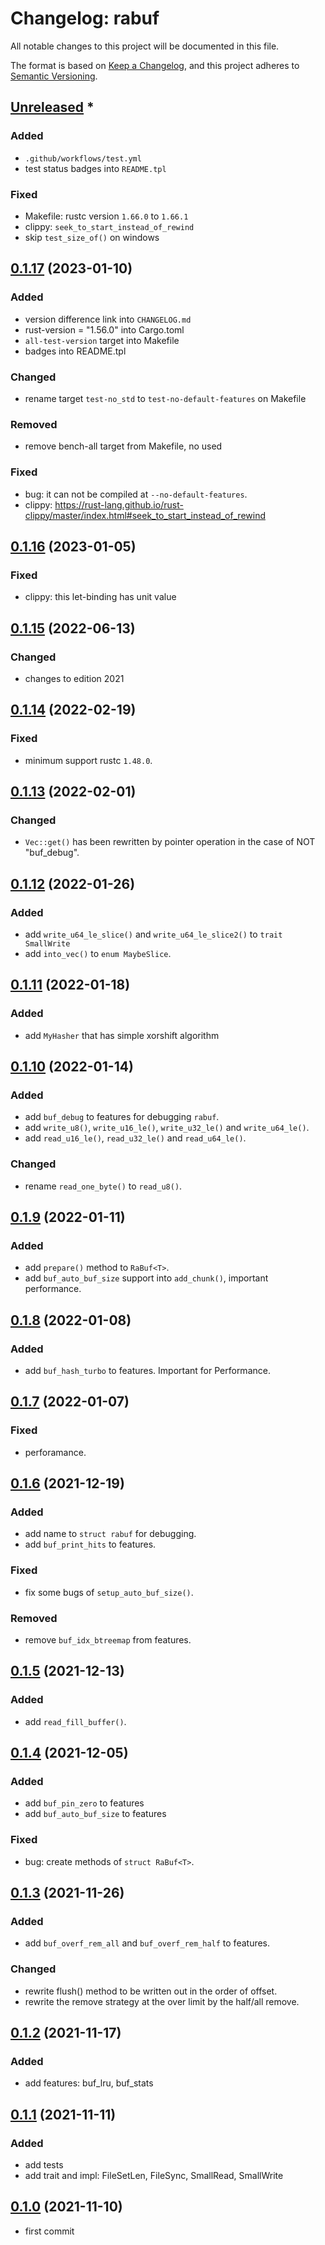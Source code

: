 # Changelog: rabuf

All notable changes to this project will be documented in this file.

The format is based on [Keep a Changelog](https://keepachangelog.com/en/1.0.0/),
and this project adheres to [Semantic Versioning](https://semver.org/spec/v2.0.0.html).

## [Unreleased] *
### Added
* `.github/workflows/test.yml`
* test status badges into `README.tpl`

### Fixed
* Makefile: rustc version `1.66.0` to `1.66.1`
* clippy: `seek_to_start_instead_of_rewind`
* skip `test_size_of()` on windows


## [0.1.17] (2023-01-10)
### Added
* version difference link into `CHANGELOG.md`
* rust-version = "1.56.0" into Cargo.toml
* `all-test-version` target into Makefile
* badges into README.tpl

### Changed
* rename target `test-no_std` to `test-no-default-features` on Makefile

### Removed
* remove bench-all target from Makefile, no used

### Fixed
* bug: it can not be compiled at `--no-default-features`.
* clippy: https://rust-lang.github.io/rust-clippy/master/index.html#seek_to_start_instead_of_rewind

## [0.1.16] (2023-01-05)
### Fixed
* clippy: this let-binding has unit value

## [0.1.15] (2022-06-13)
### Changed
* changes to edition 2021

## [0.1.14] (2022-02-19)
### Fixed
* minimum support rustc `1.48.0`.

## [0.1.13] (2022-02-01)
### Changed
* `Vec::get()` has been rewritten by pointer operation in the case of NOT "buf_debug".

## [0.1.12] (2022-01-26)
### Added
* add `write_u64_le_slice()` and `write_u64_le_slice2()` to `trait SmallWrite`
* add `into_vec()` to `enum MaybeSlice`.

## [0.1.11] (2022-01-18)
### Added
* add `MyHasher` that has simple xorshift algorithm

## [0.1.10] (2022-01-14)
### Added
* add `buf_debug` to features for debugging `rabuf`.
* add `write_u8()`, `write_u16_le()`, `write_u32_le()` and `write_u64_le()`.
* add `read_u16_le()`, `read_u32_le()` and `read_u64_le()`.

### Changed
* rename `read_one_byte()` to `read_u8()`.

## [0.1.9] (2022-01-11)
### Added
* add `prepare()` method to `RaBuf<T>`.
* add `buf_auto_buf_size` support into `add_chunk()`, important performance.

## [0.1.8] (2022-01-08)
### Added
* add `buf_hash_turbo` to features. Important for Performance.

## [0.1.7] (2022-01-07)
### Fixed
* perforamance.

## [0.1.6] (2021-12-19)
### Added
* add name to `struct rabuf` for debugging.
* add `buf_print_hits` to features.

### Fixed
* fix some bugs of `setup_auto_buf_size()`.

### Removed
* remove `buf_idx_btreemap` from features.


## [0.1.5] (2021-12-13)
### Added
* add `read_fill_buffer()`.

## [0.1.4] (2021-12-05)
### Added
* add `buf_pin_zero` to features
* add `buf_auto_buf_size` to features

### Fixed
* bug: create methods of `struct RaBuf<T>`.

## [0.1.3] (2021-11-26)
### Added
* add `buf_overf_rem_all` and `buf_overf_rem_half` to features.

### Changed
* rewrite flush() method to be written out in the order of offset.
* rewrite the remove strategy at the over limit by the half/all remove.

## [0.1.2] (2021-11-17)
### Added
* add features: buf_lru, buf_stats

## [0.1.1] (2021-11-11)
### Added
* add tests
* add trait and impl: FileSetLen, FileSync, SmallRead, SmallWrite

## [0.1.0] (2021-11-10)
* first commit

[Unreleased]: https://github.com/aki-akaguma/rabuf/compare/v0.1.17..HEAD
[0.1.17]: https://github.com/aki-akaguma/rabuf/compare/v0.1.16..v0.1.17
[0.1.16]: https://github.com/aki-akaguma/rabuf/compare/v0.1.15..v0.1.16
[0.1.15]: https://github.com/aki-akaguma/rabuf/compare/v0.1.14..v0.1.15
[0.1.14]: https://github.com/aki-akaguma/rabuf/compare/v0.1.13..v0.1.14
[0.1.13]: https://github.com/aki-akaguma/rabuf/compare/v0.1.12..v0.1.13
[0.1.12]: https://github.com/aki-akaguma/rabuf/compare/v0.1.11..v0.1.12
[0.1.11]: https://github.com/aki-akaguma/rabuf/compare/v0.1.10..v0.1.11
[0.1.10]: https://github.com/aki-akaguma/rabuf/compare/v0.1.9..v0.1.10
[0.1.9]: https://github.com/aki-akaguma/rabuf/compare/v0.1.8..v0.1.9
[0.1.8]: https://github.com/aki-akaguma/rabuf/compare/v0.1.7..v0.1.8
[0.1.7]: https://github.com/aki-akaguma/rabuf/compare/v0.1.6..v0.1.7
[0.1.6]: https://github.com/aki-akaguma/rabuf/compare/v0.1.5..v0.1.6
[0.1.5]: https://github.com/aki-akaguma/rabuf/compare/v0.1.4..v0.1.5
[0.1.4]: https://github.com/aki-akaguma/rabuf/compare/v0.1.3..v0.1.4
[0.1.3]: https://github.com/aki-akaguma/rabuf/compare/v0.1.2..v0.1.3
[0.1.2]: https://github.com/aki-akaguma/rabuf/compare/v0.1.1..v0.1.2
[0.1.1]: https://github.com/aki-akaguma/rabuf/compare/v0.1.0..v0.1.1
[0.1.0]: https://github.com/aki-akaguma/rabuf/releases/tag/v0.1.0
